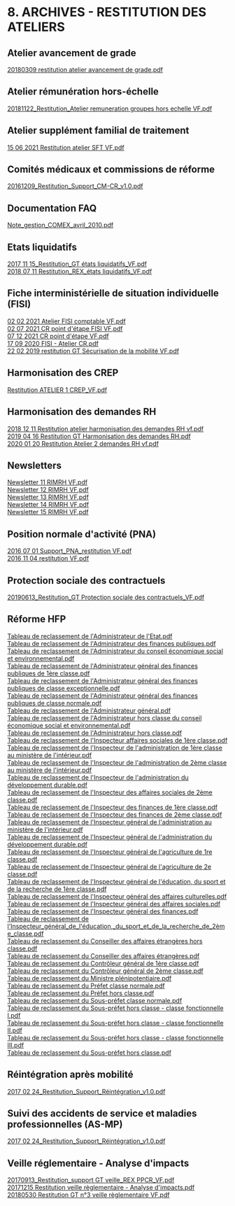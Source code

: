 # 8. ARCHIVES - RESTITUTION DES ATELIERS
## Atelier avancement de grade
[20180309 restitution atelier avancement de grade.pdf](https://raw.githubusercontent.com/CISIRH/espace-noyau/main/Noyau%20RH%20FPE/8.%20ARCHIVES%20-%20RESTITUTION%20DES%20ATELIERS/Atelier%20avancement%20de%20grade/20180309%20restitution%20atelier%20avancement%20de%20grade.pdf)<br/>
## Atelier rémunération hors-échelle
[20181122_Restitution_Atelier remuneration groupes hors echelle VF.pdf](https://raw.githubusercontent.com/CISIRH/espace-noyau/main/Noyau%20RH%20FPE/8.%20ARCHIVES%20-%20RESTITUTION%20DES%20ATELIERS/Atelier%20rémunération%20hors-échelle/20181122_Restitution_Atelier%20remuneration%20groupes%20hors%20echelle%20VF.pdf)<br/>
## Atelier supplément familial de traitement
[15 06 2021 Restitution atelier SFT VF.pdf](https://raw.githubusercontent.com/CISIRH/espace-noyau/main/Noyau%20RH%20FPE/8.%20ARCHIVES%20-%20RESTITUTION%20DES%20ATELIERS/Atelier%20supplément%20familial%20de%20traitement/15%2006%202021%20Restitution%20atelier%20SFT%20VF.pdf)<br/>
## Comités médicaux et commissions de réforme
[20161209_Restitution_Support_CM-CR_v1.0.pdf](https://raw.githubusercontent.com/CISIRH/espace-noyau/main/Noyau%20RH%20FPE/8.%20ARCHIVES%20-%20RESTITUTION%20DES%20ATELIERS/Comités%20médicaux%20et%20commissions%20de%20réforme/20161209_Restitution_Support_CM-CR_v1.0.pdf)<br/>
## Documentation FAQ
[Note_gestion_COMEX_avril_2010.pdf](https://raw.githubusercontent.com/CISIRH/espace-noyau/main/Noyau%20RH%20FPE/8.%20ARCHIVES%20-%20RESTITUTION%20DES%20ATELIERS/Documentation%20FAQ/Note_gestion_COMEX_avril_2010.pdf)<br/>
## Etats liquidatifs
[2017 11 15_Restitution_GT états liquidatifs_VF.pdf](https://raw.githubusercontent.com/CISIRH/espace-noyau/main/Noyau%20RH%20FPE/8.%20ARCHIVES%20-%20RESTITUTION%20DES%20ATELIERS/Etats%20liquidatifs/2017%2011%2015_Restitution_GT%20états%20liquidatifs_VF.pdf)<br/>
[2018 07 11 Restitution_REX_états liquidatifs_VF.pdf](https://raw.githubusercontent.com/CISIRH/espace-noyau/main/Noyau%20RH%20FPE/8.%20ARCHIVES%20-%20RESTITUTION%20DES%20ATELIERS/Etats%20liquidatifs/2018%2007%2011%20Restitution_REX_états%20liquidatifs_VF.pdf)<br/>
## Fiche interministérielle de situation individuelle (FISI)
[02 02 2021 Atelier FISI comptable VF.pdf](https://raw.githubusercontent.com/CISIRH/espace-noyau/main/Noyau%20RH%20FPE/8.%20ARCHIVES%20-%20RESTITUTION%20DES%20ATELIERS/Fiche%20interministérielle%20de%20situation%20individuelle%20(FISI)/02%2002%202021%20Atelier%20FISI%20comptable%20VF.pdf)<br/>
[02 07 2021 CR point d'étape FISI VF.pdf](https://raw.githubusercontent.com/CISIRH/espace-noyau/main/Noyau%20RH%20FPE/8.%20ARCHIVES%20-%20RESTITUTION%20DES%20ATELIERS/Fiche%20interministérielle%20de%20situation%20individuelle%20(FISI)/02%2007%202021%20CR%20point%20d'étape%20FISI%20VF.pdf)<br/>
[07 12 2021 CR point d'étape VF.pdf](https://raw.githubusercontent.com/CISIRH/espace-noyau/main/Noyau%20RH%20FPE/8.%20ARCHIVES%20-%20RESTITUTION%20DES%20ATELIERS/Fiche%20interministérielle%20de%20situation%20individuelle%20(FISI)/07%2012%202021%20CR%20point%20d'étape%20VF.pdf)<br/>
[17 09 2020 FISI - Atelier CR.pdf](https://raw.githubusercontent.com/CISIRH/espace-noyau/main/Noyau%20RH%20FPE/8.%20ARCHIVES%20-%20RESTITUTION%20DES%20ATELIERS/Fiche%20interministérielle%20de%20situation%20individuelle%20(FISI)/17%2009%202020%20FISI%20-%20Atelier%20CR.pdf)<br/>
[22 02 2019 restitution GT Sécurisation de la mobilité VF.pdf](https://raw.githubusercontent.com/CISIRH/espace-noyau/main/Noyau%20RH%20FPE/8.%20ARCHIVES%20-%20RESTITUTION%20DES%20ATELIERS/Fiche%20interministérielle%20de%20situation%20individuelle%20(FISI)/22%2002%202019%20restitution%20GT%20Sécurisation%20de%20la%20mobilité%20VF.pdf)<br/>
## Harmonisation des CREP
[Restitution ATELIER 1 CREP_VF.pdf](https://raw.githubusercontent.com/CISIRH/espace-noyau/main/Noyau%20RH%20FPE/8.%20ARCHIVES%20-%20RESTITUTION%20DES%20ATELIERS/Harmonisation%20des%20CREP/Restitution%20ATELIER%201%20CREP_VF.pdf)<br/>
## Harmonisation des demandes RH
[2018 12 11 Restitution atelier harmonisation des demandes RH vf.pdf](https://raw.githubusercontent.com/CISIRH/espace-noyau/main/Noyau%20RH%20FPE/8.%20ARCHIVES%20-%20RESTITUTION%20DES%20ATELIERS/Harmonisation%20des%20demandes%20RH/2018%2012%2011%20Restitution%20atelier%20harmonisation%20des%20demandes%20RH%20vf.pdf)<br/>
[2019 04 16 Restitution GT Harmonisation des demandes RH.pdf](https://raw.githubusercontent.com/CISIRH/espace-noyau/main/Noyau%20RH%20FPE/8.%20ARCHIVES%20-%20RESTITUTION%20DES%20ATELIERS/Harmonisation%20des%20demandes%20RH/2019%2004%2016%20Restitution%20GT%20Harmonisation%20des%20demandes%20RH.pdf)<br/>
[2020 01 20 Restitution Atelier 2 demandes RH vf.pdf](https://raw.githubusercontent.com/CISIRH/espace-noyau/main/Noyau%20RH%20FPE/8.%20ARCHIVES%20-%20RESTITUTION%20DES%20ATELIERS/Harmonisation%20des%20demandes%20RH/2020%2001%2020%20Restitution%20Atelier%202%20demandes%20RH%20vf.pdf)<br/>
## Newsletters
[Newsletter 11 RIMRH VF.pdf](https://raw.githubusercontent.com/CISIRH/espace-noyau/main/Noyau%20RH%20FPE/8.%20ARCHIVES%20-%20RESTITUTION%20DES%20ATELIERS/Newsletters/Newsletter%2011%20RIMRH%20VF.pdf)<br/>
[Newsletter 12 RIMRH VF.pdf](https://raw.githubusercontent.com/CISIRH/espace-noyau/main/Noyau%20RH%20FPE/8.%20ARCHIVES%20-%20RESTITUTION%20DES%20ATELIERS/Newsletters/Newsletter%2012%20RIMRH%20VF.pdf)<br/>
[Newsletter 13 RIMRH VF.pdf](https://raw.githubusercontent.com/CISIRH/espace-noyau/main/Noyau%20RH%20FPE/8.%20ARCHIVES%20-%20RESTITUTION%20DES%20ATELIERS/Newsletters/Newsletter%2013%20RIMRH%20VF.pdf)<br/>
[Newsletter 14 RIMRH VF.pdf](https://raw.githubusercontent.com/CISIRH/espace-noyau/main/Noyau%20RH%20FPE/8.%20ARCHIVES%20-%20RESTITUTION%20DES%20ATELIERS/Newsletters/Newsletter%2014%20RIMRH%20VF.pdf)<br/>
[Newsletter 15 RIMRH VF.pdf](https://raw.githubusercontent.com/CISIRH/espace-noyau/main/Noyau%20RH%20FPE/8.%20ARCHIVES%20-%20RESTITUTION%20DES%20ATELIERS/Newsletters/Newsletter%2015%20RIMRH%20VF.pdf)<br/>
## Position normale d'activité (PNA)
[2016 07 01 Support_PNA_restitution VF.pdf](https://raw.githubusercontent.com/CISIRH/espace-noyau/main/Noyau%20RH%20FPE/8.%20ARCHIVES%20-%20RESTITUTION%20DES%20ATELIERS/Position%20normale%20d'activité%20(PNA)/2016%2007%2001%20Support_PNA_restitution%20VF.pdf)<br/>
[2016 11 04 restitution VF.pdf](https://raw.githubusercontent.com/CISIRH/espace-noyau/main/Noyau%20RH%20FPE/8.%20ARCHIVES%20-%20RESTITUTION%20DES%20ATELIERS/Position%20normale%20d'activité%20(PNA)/2016%2011%2004%20restitution%20VF.pdf)<br/>
## Protection sociale des contractuels
[20190613_Restitution_GT Protection sociale des contractuels_VF.pdf](https://raw.githubusercontent.com/CISIRH/espace-noyau/main/Noyau%20RH%20FPE/8.%20ARCHIVES%20-%20RESTITUTION%20DES%20ATELIERS/Protection%20sociale%20des%20contractuels/20190613_Restitution_GT%20Protection%20sociale%20des%20contractuels_VF.pdf)<br/>
## Réforme HFP
[Tableau de reclassement de l'Administrateur de l'Etat.pdf](https://raw.githubusercontent.com/CISIRH/espace-noyau/main/Noyau%20RH%20FPE/8.%20ARCHIVES%20-%20RESTITUTION%20DES%20ATELIERS/Réforme%20HFP/Tableau%20de%20reclassement%20de%20l'Administrateur%20de%20l'Etat.pdf)<br/>
[Tableau de reclassement de l'Administrateur des finances publiques.pdf](https://raw.githubusercontent.com/CISIRH/espace-noyau/main/Noyau%20RH%20FPE/8.%20ARCHIVES%20-%20RESTITUTION%20DES%20ATELIERS/Réforme%20HFP/Tableau%20de%20reclassement%20de%20l'Administrateur%20des%20finances%20publiques.pdf)<br/>
[Tableau de reclassement de l'Administrateur du conseil économique social et environnemental.pdf](https://raw.githubusercontent.com/CISIRH/espace-noyau/main/Noyau%20RH%20FPE/8.%20ARCHIVES%20-%20RESTITUTION%20DES%20ATELIERS/Réforme%20HFP/Tableau%20de%20reclassement%20de%20l'Administrateur%20du%20conseil%20économique%20social%20et%20environnemental.pdf)<br/>
[Tableau de reclassement de l'Administrateur général des finances publiques de 1ère classe.pdf](https://raw.githubusercontent.com/CISIRH/espace-noyau/main/Noyau%20RH%20FPE/8.%20ARCHIVES%20-%20RESTITUTION%20DES%20ATELIERS/Réforme%20HFP/Tableau%20de%20reclassement%20de%20l'Administrateur%20général%20des%20finances%20publiques%20de%201ère%20classe.pdf)<br/>
[Tableau de reclassement de l'Administrateur général des finances publiques de classe exceptionnelle.pdf](https://raw.githubusercontent.com/CISIRH/espace-noyau/main/Noyau%20RH%20FPE/8.%20ARCHIVES%20-%20RESTITUTION%20DES%20ATELIERS/Réforme%20HFP/Tableau%20de%20reclassement%20de%20l'Administrateur%20général%20des%20finances%20publiques%20de%20classe%20exceptionnelle.pdf)<br/>
[Tableau de reclassement de l'Administrateur général des finances publiques de classe normale.pdf](https://raw.githubusercontent.com/CISIRH/espace-noyau/main/Noyau%20RH%20FPE/8.%20ARCHIVES%20-%20RESTITUTION%20DES%20ATELIERS/Réforme%20HFP/Tableau%20de%20reclassement%20de%20l'Administrateur%20général%20des%20finances%20publiques%20de%20classe%20normale.pdf)<br/>
[Tableau de reclassement de l'Administrateur général.pdf](https://raw.githubusercontent.com/CISIRH/espace-noyau/main/Noyau%20RH%20FPE/8.%20ARCHIVES%20-%20RESTITUTION%20DES%20ATELIERS/Réforme%20HFP/Tableau%20de%20reclassement%20de%20l'Administrateur%20général.pdf)<br/>
[Tableau de reclassement de l'Administrateur hors classe du conseil économique social et environnemental.pdf](https://raw.githubusercontent.com/CISIRH/espace-noyau/main/Noyau%20RH%20FPE/8.%20ARCHIVES%20-%20RESTITUTION%20DES%20ATELIERS/Réforme%20HFP/Tableau%20de%20reclassement%20de%20l'Administrateur%20hors%20classe%20du%20conseil%20économique%20social%20et%20environnemental.pdf)<br/>
[Tableau de reclassement de l'Administrateur hors classe.pdf](https://raw.githubusercontent.com/CISIRH/espace-noyau/main/Noyau%20RH%20FPE/8.%20ARCHIVES%20-%20RESTITUTION%20DES%20ATELIERS/Réforme%20HFP/Tableau%20de%20reclassement%20de%20l'Administrateur%20hors%20classe.pdf)<br/>
[Tableau de reclassement de l'Inspecteur affaires sociales de 1ère classe.pdf](https://raw.githubusercontent.com/CISIRH/espace-noyau/main/Noyau%20RH%20FPE/8.%20ARCHIVES%20-%20RESTITUTION%20DES%20ATELIERS/Réforme%20HFP/Tableau%20de%20reclassement%20de%20l'Inspecteur%20affaires%20sociales%20de%201ère%20classe.pdf)<br/>
[Tableau de reclassement de l'Inspecteur de l'administration de 1ère classe au ministère de l'intérieur.pdf](https://raw.githubusercontent.com/CISIRH/espace-noyau/main/Noyau%20RH%20FPE/8.%20ARCHIVES%20-%20RESTITUTION%20DES%20ATELIERS/Réforme%20HFP/Tableau%20de%20reclassement%20de%20l'Inspecteur%20de%20l'administration%20de%201ère%20classe%20au%20ministère%20de%20l'intérieur.pdf)<br/>
[Tableau de reclassement de l'Inspecteur de l'administration de 2ème classe au ministère de l'intérieur.pdf](https://raw.githubusercontent.com/CISIRH/espace-noyau/main/Noyau%20RH%20FPE/8.%20ARCHIVES%20-%20RESTITUTION%20DES%20ATELIERS/Réforme%20HFP/Tableau%20de%20reclassement%20de%20l'Inspecteur%20de%20l'administration%20de%202ème%20classe%20au%20ministère%20de%20l'intérieur.pdf)<br/>
[Tableau de reclassement de l'Inspecteur de l'administration du développement durable.pdf](https://raw.githubusercontent.com/CISIRH/espace-noyau/main/Noyau%20RH%20FPE/8.%20ARCHIVES%20-%20RESTITUTION%20DES%20ATELIERS/Réforme%20HFP/Tableau%20de%20reclassement%20de%20l'Inspecteur%20de%20l'administration%20du%20développement%20durable.pdf)<br/>
[Tableau de reclassement de l'Inspecteur des affaires sociales de 2ème classe.pdf](https://raw.githubusercontent.com/CISIRH/espace-noyau/main/Noyau%20RH%20FPE/8.%20ARCHIVES%20-%20RESTITUTION%20DES%20ATELIERS/Réforme%20HFP/Tableau%20de%20reclassement%20de%20l'Inspecteur%20des%20affaires%20sociales%20de%202ème%20classe.pdf)<br/>
[Tableau de reclassement de l'Inspecteur des finances de 1ère classe.pdf](https://raw.githubusercontent.com/CISIRH/espace-noyau/main/Noyau%20RH%20FPE/8.%20ARCHIVES%20-%20RESTITUTION%20DES%20ATELIERS/Réforme%20HFP/Tableau%20de%20reclassement%20de%20l'Inspecteur%20des%20finances%20de%201ère%20classe.pdf)<br/>
[Tableau de reclassement de l'Inspecteur des finances de 2ème classe.pdf](https://raw.githubusercontent.com/CISIRH/espace-noyau/main/Noyau%20RH%20FPE/8.%20ARCHIVES%20-%20RESTITUTION%20DES%20ATELIERS/Réforme%20HFP/Tableau%20de%20reclassement%20de%20l'Inspecteur%20des%20finances%20de%202ème%20classe.pdf)<br/>
[Tableau de reclassement de l'Inspecteur général de l'administration au ministère de l'intérieur.pdf](https://raw.githubusercontent.com/CISIRH/espace-noyau/main/Noyau%20RH%20FPE/8.%20ARCHIVES%20-%20RESTITUTION%20DES%20ATELIERS/Réforme%20HFP/Tableau%20de%20reclassement%20de%20l'Inspecteur%20général%20de%20l'administration%20au%20ministère%20de%20l'intérieur.pdf)<br/>
[Tableau de reclassement de l'Inspecteur général de l'administration du développement durable.pdf](https://raw.githubusercontent.com/CISIRH/espace-noyau/main/Noyau%20RH%20FPE/8.%20ARCHIVES%20-%20RESTITUTION%20DES%20ATELIERS/Réforme%20HFP/Tableau%20de%20reclassement%20de%20l'Inspecteur%20général%20de%20l'administration%20du%20développement%20durable.pdf)<br/>
[Tableau de reclassement de l'Inspecteur général de l'agriculture de 1re classe.pdf](https://raw.githubusercontent.com/CISIRH/espace-noyau/main/Noyau%20RH%20FPE/8.%20ARCHIVES%20-%20RESTITUTION%20DES%20ATELIERS/Réforme%20HFP/Tableau%20de%20reclassement%20de%20l'Inspecteur%20général%20de%20l'agriculture%20de%201re%20classe.pdf)<br/>
[Tableau de reclassement de l'Inspecteur général de l'agriculture de 2e classe.pdf](https://raw.githubusercontent.com/CISIRH/espace-noyau/main/Noyau%20RH%20FPE/8.%20ARCHIVES%20-%20RESTITUTION%20DES%20ATELIERS/Réforme%20HFP/Tableau%20de%20reclassement%20de%20l'Inspecteur%20général%20de%20l'agriculture%20de%202e%20classe.pdf)<br/>
[Tableau de reclassement de l'Inspecteur général de l'éducation, du sport et de la recherche de 1ère classe.pdf](https://raw.githubusercontent.com/CISIRH/espace-noyau/main/Noyau%20RH%20FPE/8.%20ARCHIVES%20-%20RESTITUTION%20DES%20ATELIERS/Réforme%20HFP/Tableau%20de%20reclassement%20de%20l'Inspecteur%20général%20de%20l'éducation,%20du%20sport%20et%20de%20la%20recherche%20de%201ère%20classe.pdf)<br/>
[Tableau de reclassement de l'Inspecteur général des affaires culturelles.pdf](https://raw.githubusercontent.com/CISIRH/espace-noyau/main/Noyau%20RH%20FPE/8.%20ARCHIVES%20-%20RESTITUTION%20DES%20ATELIERS/Réforme%20HFP/Tableau%20de%20reclassement%20de%20l'Inspecteur%20général%20des%20affaires%20culturelles.pdf)<br/>
[Tableau de reclassement de l'Inspecteur général des affaires sociales.pdf](https://raw.githubusercontent.com/CISIRH/espace-noyau/main/Noyau%20RH%20FPE/8.%20ARCHIVES%20-%20RESTITUTION%20DES%20ATELIERS/Réforme%20HFP/Tableau%20de%20reclassement%20de%20l'Inspecteur%20général%20des%20affaires%20sociales.pdf)<br/>
[Tableau de reclassement de l'Inspecteur général des finances.pdf](https://raw.githubusercontent.com/CISIRH/espace-noyau/main/Noyau%20RH%20FPE/8.%20ARCHIVES%20-%20RESTITUTION%20DES%20ATELIERS/Réforme%20HFP/Tableau%20de%20reclassement%20de%20l'Inspecteur%20général%20des%20finances.pdf)<br/>
[Tableau de reclassement de l'Inspecteur_général_de_l'éducation,_du_sport_et_de_la_recherche_de_2ème_classe.pdf](https://raw.githubusercontent.com/CISIRH/espace-noyau/main/Noyau%20RH%20FPE/8.%20ARCHIVES%20-%20RESTITUTION%20DES%20ATELIERS/Réforme%20HFP/Tableau%20de%20reclassement%20de%20l'Inspecteur_général_de_l'éducation,_du_sport_et_de_la_recherche_de_2ème_classe.pdf)<br/>
[Tableau de reclassement du Conseiller des affaires étrangères hors classe.pdf](https://raw.githubusercontent.com/CISIRH/espace-noyau/main/Noyau%20RH%20FPE/8.%20ARCHIVES%20-%20RESTITUTION%20DES%20ATELIERS/Réforme%20HFP/Tableau%20de%20reclassement%20du%20Conseiller%20des%20affaires%20étrangères%20hors%20classe.pdf)<br/>
[Tableau de reclassement du Conseiller des affaires étrangères.pdf](https://raw.githubusercontent.com/CISIRH/espace-noyau/main/Noyau%20RH%20FPE/8.%20ARCHIVES%20-%20RESTITUTION%20DES%20ATELIERS/Réforme%20HFP/Tableau%20de%20reclassement%20du%20Conseiller%20des%20affaires%20étrangères.pdf)<br/>
[Tableau de reclassement du Contrôleur général de 1ère classe.pdf](https://raw.githubusercontent.com/CISIRH/espace-noyau/main/Noyau%20RH%20FPE/8.%20ARCHIVES%20-%20RESTITUTION%20DES%20ATELIERS/Réforme%20HFP/Tableau%20de%20reclassement%20du%20Contrôleur%20général%20de%201ère%20classe.pdf)<br/>
[Tableau de reclassement du Contrôleur général de 2ème classe.pdf](https://raw.githubusercontent.com/CISIRH/espace-noyau/main/Noyau%20RH%20FPE/8.%20ARCHIVES%20-%20RESTITUTION%20DES%20ATELIERS/Réforme%20HFP/Tableau%20de%20reclassement%20du%20Contrôleur%20général%20de%202ème%20classe.pdf)<br/>
[Tableau de reclassement du Ministre plénipotentiaire.pdf](https://raw.githubusercontent.com/CISIRH/espace-noyau/main/Noyau%20RH%20FPE/8.%20ARCHIVES%20-%20RESTITUTION%20DES%20ATELIERS/Réforme%20HFP/Tableau%20de%20reclassement%20du%20Ministre%20plénipotentiaire.pdf)<br/>
[Tableau de reclassement du Préfet classe normale.pdf](https://raw.githubusercontent.com/CISIRH/espace-noyau/main/Noyau%20RH%20FPE/8.%20ARCHIVES%20-%20RESTITUTION%20DES%20ATELIERS/Réforme%20HFP/Tableau%20de%20reclassement%20du%20Préfet%20classe%20normale.pdf)<br/>
[Tableau de reclassement du Préfet hors classe.pdf](https://raw.githubusercontent.com/CISIRH/espace-noyau/main/Noyau%20RH%20FPE/8.%20ARCHIVES%20-%20RESTITUTION%20DES%20ATELIERS/Réforme%20HFP/Tableau%20de%20reclassement%20du%20Préfet%20hors%20classe.pdf)<br/>
[Tableau de reclassement du Sous-préfet classe normale.pdf](https://raw.githubusercontent.com/CISIRH/espace-noyau/main/Noyau%20RH%20FPE/8.%20ARCHIVES%20-%20RESTITUTION%20DES%20ATELIERS/Réforme%20HFP/Tableau%20de%20reclassement%20du%20Sous-préfet%20classe%20normale.pdf)<br/>
[Tableau de reclassement du Sous-préfet hors classe - classe fonctionnelle I.pdf](https://raw.githubusercontent.com/CISIRH/espace-noyau/main/Noyau%20RH%20FPE/8.%20ARCHIVES%20-%20RESTITUTION%20DES%20ATELIERS/Réforme%20HFP/Tableau%20de%20reclassement%20du%20Sous-préfet%20hors%20classe%20-%20classe%20fonctionnelle%20I.pdf)<br/>
[Tableau de reclassement du Sous-préfet hors classe - classe fonctionnelle II.pdf](https://raw.githubusercontent.com/CISIRH/espace-noyau/main/Noyau%20RH%20FPE/8.%20ARCHIVES%20-%20RESTITUTION%20DES%20ATELIERS/Réforme%20HFP/Tableau%20de%20reclassement%20du%20Sous-préfet%20hors%20classe%20-%20classe%20fonctionnelle%20II.pdf)<br/>
[Tableau de reclassement du Sous-préfet hors classe - classe fonctionnelle III.pdf](https://raw.githubusercontent.com/CISIRH/espace-noyau/main/Noyau%20RH%20FPE/8.%20ARCHIVES%20-%20RESTITUTION%20DES%20ATELIERS/Réforme%20HFP/Tableau%20de%20reclassement%20du%20Sous-préfet%20hors%20classe%20-%20classe%20fonctionnelle%20III.pdf)<br/>
[Tableau de reclassement du Sous-préfet hors classe.pdf](https://raw.githubusercontent.com/CISIRH/espace-noyau/main/Noyau%20RH%20FPE/8.%20ARCHIVES%20-%20RESTITUTION%20DES%20ATELIERS/Réforme%20HFP/Tableau%20de%20reclassement%20du%20Sous-préfet%20hors%20classe.pdf)<br/>
## Réintégration après mobilité
[2017 02 24_Restitution_Support_Réintégration_v1.0.pdf](https://raw.githubusercontent.com/CISIRH/espace-noyau/main/Noyau%20RH%20FPE/8.%20ARCHIVES%20-%20RESTITUTION%20DES%20ATELIERS/Réintégration%20après%20mobilité/2017%2002%2024_Restitution_Support_Réintégration_v1.0.pdf)<br/>
## Suivi des accidents de service et maladies professionnelles (AS-MP)
[2017 02 24_Restitution_Support_Réintégration_v1.0.pdf](https://raw.githubusercontent.com/CISIRH/espace-noyau/main/Noyau%20RH%20FPE/8.%20ARCHIVES%20-%20RESTITUTION%20DES%20ATELIERS/Suivi%20des%20accidents%20de%20service%20et%20maladies%20professionnelles%20(AS-MP)/2017%2002%2024_Restitution_Support_Réintégration_v1.0.pdf)<br/>
## Veille réglementaire - Analyse d'impacts
[20170913_Restitution_support GT veille_REX PPCR_VF.pdf](https://raw.githubusercontent.com/CISIRH/espace-noyau/main/Noyau%20RH%20FPE/8.%20ARCHIVES%20-%20RESTITUTION%20DES%20ATELIERS/Veille%20réglementaire%20-%20Analyse%20d'impacts/20170913_Restitution_support%20GT%20veille_REX%20PPCR_VF.pdf)<br/>
[20171215 Restitution veille règlementaire - Analyse d'impacts.pdf](https://raw.githubusercontent.com/CISIRH/espace-noyau/main/Noyau%20RH%20FPE/8.%20ARCHIVES%20-%20RESTITUTION%20DES%20ATELIERS/Veille%20réglementaire%20-%20Analyse%20d'impacts/20171215%20Restitution%20veille%20règlementaire%20-%20Analyse%20d'impacts.pdf)<br/>
[20180530 Restitution GT n°3 veille règlementaire VF.pdf](https://raw.githubusercontent.com/CISIRH/espace-noyau/main/Noyau%20RH%20FPE/8.%20ARCHIVES%20-%20RESTITUTION%20DES%20ATELIERS/Veille%20réglementaire%20-%20Analyse%20d'impacts/20180530%20Restitution%20GT%20n°3%20veille%20règlementaire%20VF.pdf)<br/>
